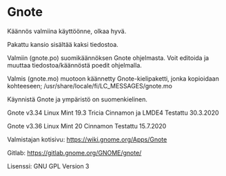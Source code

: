 # Gnote

Käännös valmiina käyttöönne, olkaa hyvä.

Pakattu kansio sisältää kaksi tiedostoa.

Valmiin (gnote.po) suomikäännöksen Gnote ohjelmasta. Voit editoida ja muuttaa tiedostoa/käännöstä poedit ohjelmalla. 

Valmis (gnote.mo) muotoon käännetty Gnote-kielipaketti, jonka kopioidaan kohteeseen;
/usr/share/locale/fi/LC_MESSAGES/gnote.mo

Käynnistä Gnote ja ympäristö on suomenkielinen.

Gnote v3.34 Linux Mint 19.3 Tricia Cinnamon ja LMDE4
Testattu 30.3.2020

Gnote v3.36 Linux Mint 20 Cinnamon
Testattu 15.7.2020

Valmistajan kotisivu:
https://wiki.gnome.org/Apps/Gnote

Gitlab:
https://gitlab.gnome.org/GNOME/gnote/

Lisenssi:
GNU GPL Version 3
